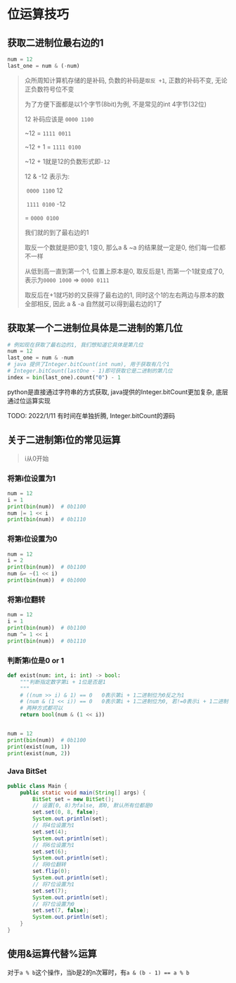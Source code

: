 # 位运算技巧

## 获取二进制位最右边的1

```python
num = 12
last_one = num & (-num)
```

>众所周知计算机存储的是补码, 负数的补码是`取反 +1`, 正数的补码不变, 无论正负数符号位不变
>
>为了方便下面都是以1个字节(8bit)为例, 不是常见的int 4字节(32位)
>
>12 补码应该是 `0000 1100`
>
>~12 = `1111 0011`
>
>~12 + 1 = `1111 0100`
>
>~12 + 1就是12的负数形式即`-12`
>
>12 & -12 表示为:
>
>​	`0000 1100` 12
>
>​	`1111 0100` -12
>
>=  `0000 0100`
>
>我们就的到了最右边的1
>
>
>取反一个数就是把0变1, 1变0, 那么a & ~a 的结果就一定是0, 他们每一位都不一样
>
>从低到高一直到第一个1, 位置上原本是0, 取反后是1, 而第一个1就变成了0, 表示为`0000 1000` => `0000 0111`
>
>取反后在+1就巧妙的又获得了最右边的1, 同时这个1的左右两边与原本的数全部相反, 因此 a & -a 自然就可以得到最右边的1了

## 获取某一个二进制位具体是二进制的第几位

```python
# 例如现在获取了最右边的1, 我们想知道它具体是第几位
num = 12
last_one = num & -num
# java 提供了Integer.bitCount(int num), 用于获取有几个1
# Integer.bitCount(lastOne - 1)即可获取它是二进制的第几位
index = bin(last_one).count("0") - 1
```

python是直接通过字符串的方式获取, java提供的Integer.bitCount更加复杂, 底层通过位运算实现

TODO: 2022/1/11 有时间在单独折腾, Integer.bitCount的源码

## 关于二进制第i位的常见运算

> i从0开始

### 将第i位设置为1

```python
num = 12
i = 1
print(bin(num))  # 0b1100
num |= 1 << i
print(bin(num))  # 0b1110
```

### 将第i位设置为0

```python
num = 12
i = 2
print(bin(num))  # 0b1100
num &= ~(1 << i)
print(bin(num))  # 0b1000
```

### 将第i位翻转

```python
num = 12
i = 1
print(bin(num))  # 0b1100
num ^= 1 << i
print(bin(num))  # 0b1110
```

### 判断第i位是0 or 1

```python
def exist(num: int, i: int) -> bool:
    """判断指定数字第i + 1位是否是1
    """
    # ((num >> i) & 1) == 0   0表示第i + 1二进制位为0反之为1
    # (num & (1 << i)) == 0   0表示第i + 1二进制位为0, 若!=0表示i + 1二进制位为1
    # 两种方式都可以
    return bool(num & (1 << i))


num = 12
print(bin(num))  # 0b1100
print(exist(num, 1))
print(exist(num, 2))
```

### Java BitSet

```java
public class Main {
    public static void main(String[] args) {
        BitSet set = new BitSet();
        // 设置[0, 8)为false, 即0, 默认所有位都是0
        set.set(0, 8, false);
        System.out.println(set);
        // 将4位设置为1
        set.set(4);
        System.out.println(set);
        // 将6位设置为1
        set.set(6);
        System.out.println(set);
        // 将0位翻转
        set.flip(0);
        System.out.println(set);
        // 将7位设置为1
        set.set(7);
        System.out.println(set);
        // 将7位设置为0
        set.set(7, false);
        System.out.println(set);
    }
}
```

## 使用&运算代替%运算

对于`a % b`这个操作，当b是2的n次幂时，有`a & (b - 1) == a % b`
